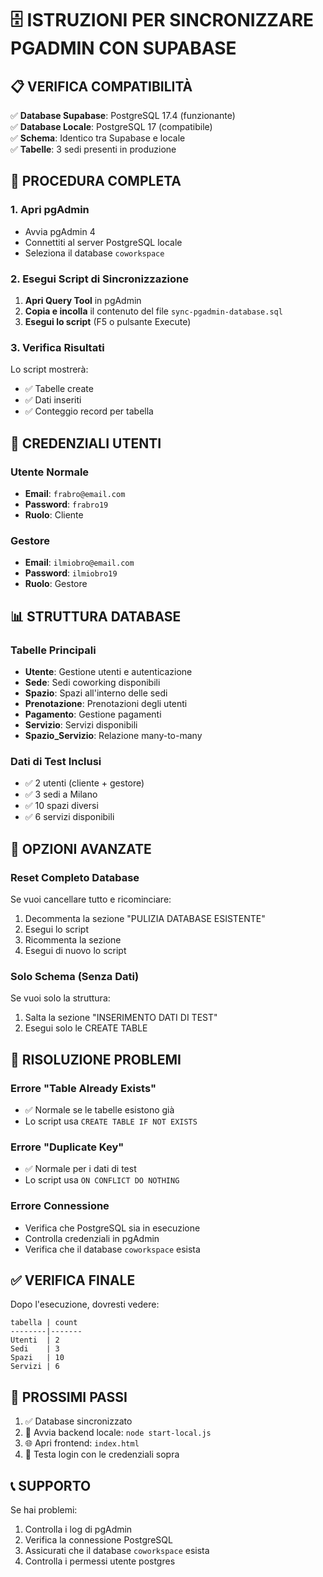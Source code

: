 # 🗄️ ISTRUZIONI PER SINCRONIZZARE PGADMIN CON SUPABASE

## 📋 **VERIFICA COMPATIBILITÀ**

✅ **Database Supabase**: PostgreSQL 17.4 (funzionante)  
✅ **Database Locale**: PostgreSQL 17 (compatibile)  
✅ **Schema**: Identico tra Supabase e locale  
✅ **Tabelle**: 3 sedi presenti in produzione  

## 🚀 **PROCEDURA COMPLETA**

### **1. Apri pgAdmin**
- Avvia pgAdmin 4
- Connettiti al server PostgreSQL locale
- Seleziona il database `coworkspace`

### **2. Esegui Script di Sincronizzazione**
1. **Apri Query Tool** in pgAdmin
2. **Copia e incolla** il contenuto del file `sync-pgadmin-database.sql`
3. **Esegui lo script** (F5 o pulsante Execute)

### **3. Verifica Risultati**
Lo script mostrerà:
- ✅ Tabelle create
- ✅ Dati inseriti
- ✅ Conteggio record per tabella

## 🔑 **CREDENZIALI UTENTI**

### **Utente Normale**
- **Email**: `frabro@email.com`
- **Password**: `frabro19`
- **Ruolo**: Cliente

### **Gestore**
- **Email**: `ilmiobro@email.com`
- **Password**: `ilmiobro19`
- **Ruolo**: Gestore

## 📊 **STRUTTURA DATABASE**

### **Tabelle Principali**
- **Utente**: Gestione utenti e autenticazione
- **Sede**: Sedi coworking disponibili
- **Spazio**: Spazi all'interno delle sedi
- **Prenotazione**: Prenotazioni degli utenti
- **Pagamento**: Gestione pagamenti
- **Servizio**: Servizi disponibili
- **Spazio_Servizio**: Relazione many-to-many

### **Dati di Test Inclusi**
- ✅ 2 utenti (cliente + gestore)
- ✅ 3 sedi a Milano
- ✅ 10 spazi diversi
- ✅ 6 servizi disponibili

## 🔧 **OPZIONI AVANZATE**

### **Reset Completo Database**
Se vuoi cancellare tutto e ricominciare:
1. Decommenta la sezione "PULIZIA DATABASE ESISTENTE"
2. Esegui lo script
3. Ricommenta la sezione
4. Esegui di nuovo lo script

### **Solo Schema (Senza Dati)**
Se vuoi solo la struttura:
1. Salta la sezione "INSERIMENTO DATI DI TEST"
2. Esegui solo le CREATE TABLE

## 🐛 **RISOLUZIONE PROBLEMI**

### **Errore "Table Already Exists"**
- ✅ Normale se le tabelle esistono già
- Lo script usa `CREATE TABLE IF NOT EXISTS`

### **Errore "Duplicate Key"**
- ✅ Normale per i dati di test
- Lo script usa `ON CONFLICT DO NOTHING`

### **Errore Connessione**
- Verifica che PostgreSQL sia in esecuzione
- Controlla credenziali in pgAdmin
- Verifica che il database `coworkspace` esista

## ✅ **VERIFICA FINALE**

Dopo l'esecuzione, dovresti vedere:
```
tabella | count
--------|-------
Utenti  | 2
Sedi    | 3
Spazi   | 10
Servizi | 6
```

## 🎯 **PROSSIMI PASSI**

1. ✅ Database sincronizzato
2. 🚀 Avvia backend locale: `node start-local.js`
3. 🌐 Apri frontend: `index.html`
4. 🔑 Testa login con le credenziali sopra

## 📞 **SUPPORTO**

Se hai problemi:
1. Controlla i log di pgAdmin
2. Verifica la connessione PostgreSQL
3. Assicurati che il database `coworkspace` esista
4. Controlla i permessi utente postgres




